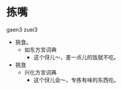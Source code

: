 



# 拣嘴
gaen3 zuei3
+ 挑食。
  * 如东方言词典
    - 这个伢儿～，差一点儿的饭就不吃。
+ 挑食
  * 兴化方言词典
    - 这个伢儿会～，专拣有味的东西吃。

